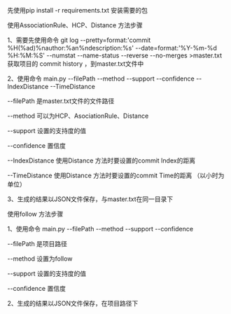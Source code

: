 先使用pip install -r requirements.txt 安装需要的包


使用AssociationRule、HCP、Distance 方法步骤

1、需要先使用命令
git log  --pretty=format:'commit %H(%ad)%nauthor:%an%ndescription:%s'  --date=format:'%Y-%m-%d %H:%M:%S'    --numstat  --name-status  --reverse --no-merges >master.txt
获取项目的 commit history ，到master.txt文件中


2、使用命令 main.py  --filePath --method --support --confidence --IndexDistance --TimeDistance

--filePath 是master.txt文件的文件路径

--method 可以为HCP、AsociationRule、Distance

--support 设置的支持度的值

--confidence 置信度

--IndexDistance 使用Distance 方法时要设置的commit Index的距离

--TimeDistance  使用Distance 方法时要设置的commit Time的距离 （以小时为单位）


3、生成的结果以JSON文件保存，与master.txt在同一目录下



使用follow 方法步骤

1、使用命令 main.py  --filePath --method --support --confidence 


--filePath 是项目路径

--method 设置为follow

--support 设置的支持度的值

--confidence 置信度



2、生成的结果以JSON文件保存，在项目路径下
